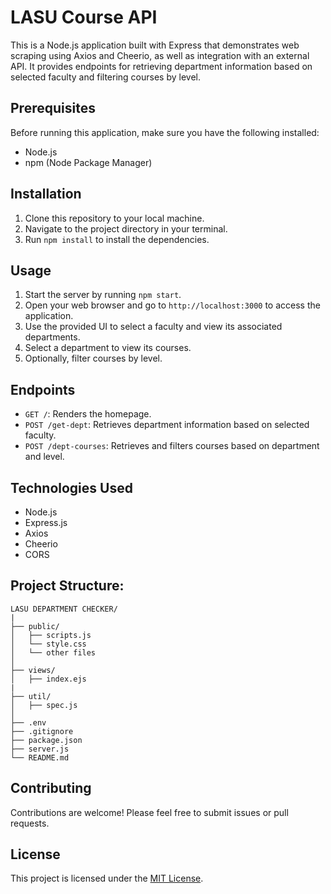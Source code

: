 # LASU Course API

This is a Node.js application built with Express that demonstrates web scraping using Axios and Cheerio, as well as integration with an external API. It provides endpoints for retrieving department information based on selected faculty and filtering courses by level.

## Prerequisites

Before running this application, make sure you have the following installed:

- Node.js
- npm (Node Package Manager)

## Installation

1. Clone this repository to your local machine.
2. Navigate to the project directory in your terminal.
3. Run `npm install` to install the dependencies.

## Usage

1. Start the server by running `npm start`.
2. Open your web browser and go to `http://localhost:3000` to access the application.
3. Use the provided UI to select a faculty and view its associated departments.
4. Select a department to view its courses.
5. Optionally, filter courses by level.

## Endpoints

- `GET /`: Renders the homepage.
- `POST /get-dept`: Retrieves department information based on selected faculty.
- `POST /dept-courses`: Retrieves and filters courses based on department and level.

## Technologies Used

- Node.js
- Express.js
- Axios
- Cheerio
- CORS


## Project Structure:

```
LASU DEPARTMENT CHECKER/
|
├── public/
│   ├── scripts.js
│   └── style.css
│   └── other files
│
├── views/
│   ├── index.ejs
|
├── util/
│   ├── spec.js
│
├── .env
├── .gitignore
├── package.json
├── server.js
└── README.md

```

## Contributing

Contributions are welcome! Please feel free to submit issues or pull requests.

## License

This project is licensed under the [MIT License](LICENSE).
